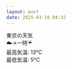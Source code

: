 ```yaml
---
layout: post
date: 2025-03-18 04:32
---
```


東京の天気<br />☁️→一時☔<br />
最高気温: 13℃<br />
最低気温: 5℃<br />

